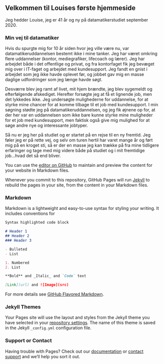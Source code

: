 ## Velkommen til Louises første hjemmeside

Jeg hedder Louise, jeg er 41 år og ny på datamatikerstudiet september 2020.


### Min vej til datamatiker
Hvis du spurgte mig for 10 år siden hvor jeg ville være nu, var datamatikeruddannelsen bestemt ikke i mine tanker. Jeg har været omkring flere uddannelser (kontor, mediegrafiker, lifecoach og lærer). 
Jeg har arbejdet både i det offentlige og privat, og fra kontorfaget fik jeg bevæget mig over i IT-faget og arbejdet med kundesupport. Jeg fandt en gnist i arbejdet som jeg ikke havde oplevet før, og jobbet gav mig en masse daglige udfordringer som jeg længe havde søgt.

Desværre blev jeg ramt af livet, mit hjem brændte, jeg blev sygemeldt og efterfølgende afskediget. Herefter forsøgte jeg at få et lignende job, men det lykkedes ikke. Jeg undersøgte mulighederne for uddannelse, for at styrke mine chancer for at komme tilbage til et job med kundesupport. I min søgning stødte jeg på datamatikeruddannelsen, og jeg fik øjnene op for, at der her var en uddannelsen som ikke bare kunne styrke mine muligheder for et job med kundesupport, men faktisk også give mig mulighed for at søge andre nye og interessante jobtyper.

Så nu er jeg her på studiet og er startet på en rejse til en ny fremtid. Jeg føler jeg er på rette vej, og selv om turen hertil har varet mange år og ført mig på en kroget sti, så er der en masse jeg kan trække på fra mine tidligere erfaringer og tage med mig videre både på studiet og i mit fremtidige job...hvad det så end bliver.


You can use the [editor on GitHub](https://github.com/LouiseFuglsang/LouiseFuglsang.github.io/edit/master/README.md) to maintain and preview the content for your website in Markdown files.

Whenever you commit to this repository, GitHub Pages will run [Jekyll](https://jekyllrb.com/) to rebuild the pages in your site, from the content in your Markdown files.

### Markdown

Markdown is a lightweight and easy-to-use syntax for styling your writing. It includes conventions for

```markdown
Syntax highlighted code block

# Header 1
## Header 2
### Header 3

- Bulleted
- List

1. Numbered
2. List

**Bold** and _Italic_ and `Code` text

[Link](url) and ![Image](src)
```

For more details see [GitHub Flavored Markdown](https://guides.github.com/features/mastering-markdown/).

### Jekyll Themes

Your Pages site will use the layout and styles from the Jekyll theme you have selected in your [repository settings](https://github.com/LouiseFuglsang/LouiseFuglsang.github.io/settings). The name of this theme is saved in the Jekyll `_config.yml` configuration file.

### Support or Contact

Having trouble with Pages? Check out our [documentation](https://docs.github.com/categories/github-pages-basics/) or [contact support](https://github.com/contact) and we’ll help you sort it out.
